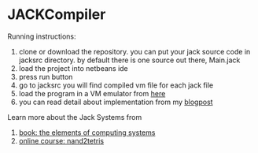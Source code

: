 # JACKCompiler
Running instructions: 
1. clone or download the repository. you can put your jack source code in jacksrc directory. by default there is one source 
out there, Main.jack
2. load the project into netbeans ide
3. press run button
4. go to jacksrc you will find compiled vm file for each jack file
5. load the program in a VM emulator from [here](http://nand2tetris.org/software.php)
6. you can read detail about implementation from my [blogpost](http://www.saifulabu.me/2018/02/compiler-inside-my-implementation-of.html)

Learn more about the Jack Systems from
1. [book: the elements of computing systems](https://mitpress.mit.edu/books/elements-computing-systems)
2. [online course: nand2tetris](https://www.coursera.org/learn/build-a-computer)

